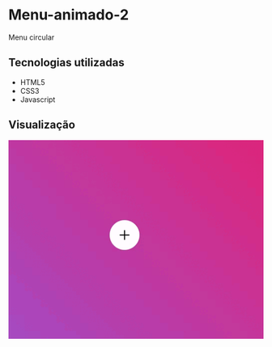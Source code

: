 # Menu-animado-2
Menu circular

## Tecnologias utilizadas

<ul>
  <li>HTML5</li>
  <li>CSS3</li>
  <li>Javascript</li>
</ul>

## Visualização

<img src="Video_1663601655.gif">
